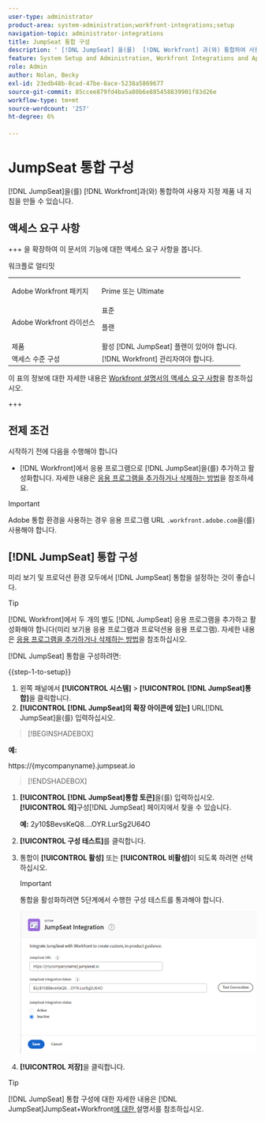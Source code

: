 ```yaml
---
user-type: administrator
product-area: system-administration;workfront-integrations;setup
navigation-topic: administrator-integrations
title: JumpSeat 통합 구성
description: ' [!DNL JumpSeat] 을(를)  [!DNL Workfront] 과(와) 통합하여 사용자 지정 제품 내 지침을 만들 수 있습니다.'
feature: System Setup and Administration, Workfront Integrations and Apps
role: Admin
author: Nolan, Becky
exl-id: 23edb48b-8cad-47be-8ace-5238a5869677
source-git-commit: 85ccee879fd4ba5a80b6e885458839901f83d26e
workflow-type: tm+mt
source-wordcount: '257'
ht-degree: 6%

---
```


# JumpSeat 통합 구성

[!DNL JumpSeat]을(를) [!DNL Workfront]과(와) 통합하여 사용자 지정 제품 내 지침을 만들 수 있습니다.

## 액세스 요구 사항

+++ 을 확장하여 이 문서의 기능에 대한 액세스 요구 사항을 봅니다.

<table>
  <tr>
   <td>Adobe Workfront 패키지
   </td>
    <p>워크플로 얼티밋</p>
   <td> <p>Prime 또는 Ultimate</p>
   </td>
  </tr>
    <tr>
   <td>Adobe Workfront 라이선스
   </td>
   <td>표준
   <p>플랜</p>
   </td>
  </tr>
  </tr>
  <tr>
   <td>제품
   </td>
   <td>활성 [!DNL JumpSeat] 플랜이 있어야 합니다.
   </td>
  </tr>
   <tr>
   <td>액세스 수준 구성
   </td>
   <td>[!DNL Workfront] 관리자여야 합니다.
   </td>
  </tr>
</table>

이 표의 정보에 대한 자세한 내용은 [Workfront 설명서의 액세스 요구 사항](/help/quicksilver/administration-and-setup/add-users/access-levels-and-object-permissions/access-level-requirements-in-documentation.md)을 참조하십시오.

+++

## 전제 조건

시작하기 전에 다음을 수행해야 합니다

* [!DNL Workfront]에서 응용 프로그램으로 [!DNL JumpSeat]을(를) 추가하고 활성화합니다. 자세한 내용은 [응용 프로그램을 추가하거나 삭제하는 방법](https://support.jumpseat.io/article/how-to-add-an-application/)을 참조하세요.

>[!IMPORTANT]
>
>Adobe 통합 환경을 사용하는 경우 응용 프로그램 URL `.workfront.adobe.com`을(를) 사용해야 합니다.



## [!DNL JumpSeat] 통합 구성

미리 보기 및 프로덕션 환경 모두에서 [!DNL JumpSeat] 통합을 설정하는 것이 좋습니다.

>[!TIP]
>
>[!DNL Workfront]에서 두 개의 별도 [!DNL JumpSeat] 응용 프로그램을 추가하고 활성화해야 합니다(미리 보기용 응용 프로그램과 프로덕션용 응용 프로그램). 자세한 내용은 [응용 프로그램을 추가하거나 삭제하는 방법](https://support.jumpseat.io/article/how-to-add-an-application/)을 참조하십시오.

[!DNL JumpSeat] 통합을 구성하려면:

{{step-1-to-setup}}

1. 왼쪽 패널에서 **[!UICONTROL 시스템]** > **[!UICONTROL [!DNL JumpSeat]통합]**&#x200B;을 클릭합니다.
1. **[!UICONTROL [!DNL JumpSeat]의 확장 아이콘에 있는]** URL[!DNL JumpSeat]을(를) 입력하십시오.

>[!BEGINSHADEBOX]

**예:**

https://{mycompanyname}.jumpseat.io

>>

>[!ENDSHADEBOX]

1. **[!UICONTROL [!DNL JumpSeat]통합 토큰]**&#x200B;을(를) 입력하십시오. **[!UICONTROL 의]**&#x200B;구성[!DNL JumpSeat] 페이지에서 찾을 수 있습니다.

   **예:** $2y$10$BevsKeQ8....OYR.LurSg2U64O

1. **[!UICONTROL 구성 테스트]**&#x200B;를 클릭합니다.
1. 통합이 **[!UICONTROL 활성]** 또는 **[!UICONTROL 비활성]**&#x200B;이 되도록 하려면 선택하십시오.

   >[!IMPORTANT]
   >
   >통합을 활성화하려면 5단계에서 수행한 구성 테스트를 통과해야 합니다.

   ![JumpSeat 통합 페이지](assets/jumpseat-integration-page.png)

1. **[!UICONTROL 저장]**&#x200B;을 클릭합니다.

>[!TIP]
>
>[!DNL JumpSeat] 통합 구성에 대한 자세한 내용은 [!DNL JumpSeat]JumpSeat+Workfront[에 대한 ](https://jumpseat.io/landing-page/jumpseat-workfront/) 설명서를 참조하십시오.
